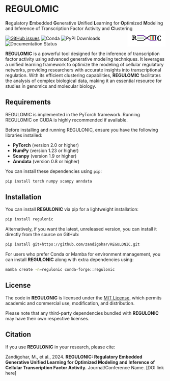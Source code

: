 # REGULOMIC
**R**egulatory **E**mbedded **G**enerative **U**nified **L**earning for **O**ptimized **M**odeling and **I**nference of Transcription Factor Activity and **C**lustering<img src="assets/tool_logo.png" align="right" width="120" class="no-scaled-link" />


[![GitHub issues](https://img.shields.io/github/issues/zandigohar/REGULOMIC)](https://github.com/zandigohar/REGULOMIC/issues)
![Conda](https://img.shields.io/conda/dn/conda-forge/REGULOMIC)
![PyPI Downloads](https://img.shields.io/pypi/dm/REGULOMIC)
![Documentation Status](https://readthedocs.org/projects/REGULOMIC/badge/?version=latest)


**REGULOMIC** is a powerful tool designed for the inference of transcription factor activity using advanced generative modeling techniques. It leverages a unified learning framework to optimize the modeling of cellular regulatory networks, providing researchers with accurate insights into transcriptional regulation. With its efficient clustering capabilities, **REGULOMIC** facilitates the analysis of complex biological data, making it an essential resource for studies in genomics and molecular biology.

## Requirements
REGULOMIC is implemented in the PyTorch framework. Running REGULOMIC on CUDA is highly recommended if available.

Before installing and running REGULONIC, ensure you have the following libraries installed:

- **PyTorch** (version 2.0 or higher)
- **NumPy** (version 1.23 or higher)
- **Scanpy** (version 1.9 or higher)
- **Anndata** (version 0.8 or higher)

You can install these dependencies using `pip`:

```bash
pip install torch numpy scanpy anndata
```

## Installation

You can install **REGULONIC** via pip for a lightweight installation:

```bash
pip install regulonic
```

Alternatively, if you want the latest, unreleased version, you can install it directly from the source on GitHub:

```bash
pip install git+https://github.com/zandigohar/REGULONIC.git
```

For users who prefer Conda or Mamba for environment management, you can install **REGULONIC** along with extra dependencies using:

```bash
mamba create -n=regulonic conda-forge::regulonic
```

## License

The code in **REGULONIC** is licensed under the [MIT License](https://opensource.org/licenses/MIT), which permits academic and commercial use, modification, and distribution. 

Please note that any third-party dependencies bundled with **REGULONIC** may have their own respective licenses.

## Citation

If you use **REGULONIC** in your research, please cite:

Zandigohar, M., et al., 2024. **REGULONIC: Regulatory Embedded Generative Unified Learning for Optimized Modeling and Inference of Cellular Transcription Factor Activity.** Journal/Conference Name. [DOI link here]

